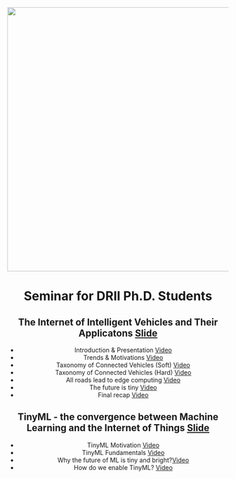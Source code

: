 <center><img width="600" src="https://drive.google.com/uc?export=view&id=1NQ-NZM6gYSkL66tGl2iqA0ZCK3yrNy8C"></center>
<center>

# Seminar for DRII Ph.D. Students

## The Internet of Intelligent Vehicles and Their Applicatons [Slide](https://github.com/ivanovitchm/seminar_tinyml/blob/main/resources/connected_vehicles.pdf)

- Introduction & Presentation [Video](https://www.loom.com/share/69de1084f06e476cba061605fb7a9f76)
- Trends & Motivations [Video](https://www.loom.com/share/f4b68f5442cf4dff995b8c029225a67c)
- Taxonomy of Connected Vehicles (Soft) [Video](https://www.loom.com/share/e5dfe85bdf474382b6567325f5d79bd4)
- Taxonomy of Connected Vehicles (Hard) [Video](https://www.loom.com/share/9c2884600ba84c73906c0878fe576ee2)
- All roads lead to edge computing [Video](https://www.loom.com/share/215e7cff4e2a43cdb61b9db098dd3224)
- The future is tiny [Video](https://www.loom.com/share/15b3068793bb4bab9980b5b82b0ed766)
- Final recap [Video](https://www.loom.com/share/1bae26b8279944f89516229e4494ecc8)

## TinyML - the convergence between Machine Learning and the Internet of Things [Slide](https://github.com/ivanovitchm/seminar_tinyml/blob/main/resources/FundamentalsTinyML.pdf)

- TinyML Motivation [Video](https://www.loom.com/share/15d0cbe542a44b9e9c66675603d3c168)
- TinyML Fundamentals [Video](https://www.loom.com/share/6e0e8e8de0e946b389acb8fee892d44c)
- Why the future of ML is tiny and bright?[Video](https://www.loom.com/share/556cd84821964ba481d6c22e4f61427a)
- How do we enable TinyML? [Video](https://www.loom.com/share/2aab8b80908d40b88f078355bade02f0)